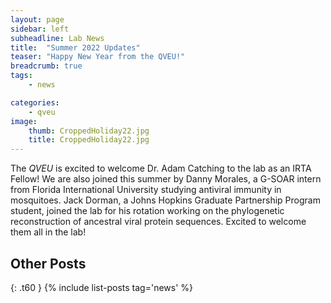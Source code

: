 ```yaml
---
layout: page
sidebar: left
subheadline: Lab News
title:  "Summer 2022 Updates"
teaser: "Happy New Year from the QVEU!"
breadcrumb: true
tags:
    - news

categories:
    - qveu
image:
    thumb: CroppedHoliday22.jpg
    title: CroppedHoliday22.jpg
---
```

The *QVEU* is excited to welcome Dr. Adam Catching to the lab as an IRTA Fellow! We are also joined this summer by Danny Morales, a G-SOAR intern from Florida International University studying antiviral immunity in mosquitoes. Jack Dorman, a Johns Hopkins Graduate Partnership Program student, joined the lab for his rotation working on the phylogenetic reconstruction of ancestral viral protein sequences. Excited to welcome them all in the lab!

## Other Posts
{: .t60 }
{% include list-posts tag='news' %}
